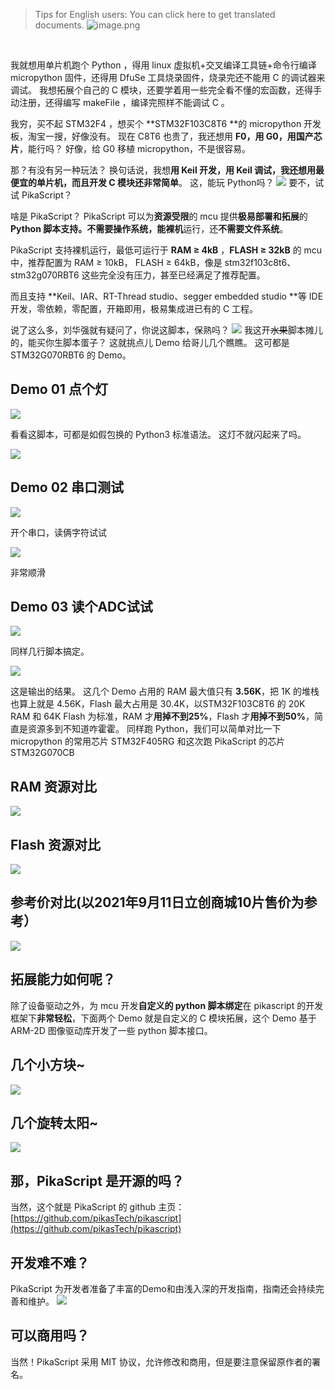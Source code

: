 > Tips for English users: 
> You can click here to get translated documents.
> ![image.png](https://cdn.nlark.com/yuque/0/2021/png/22991477/1638857699283-57261588-4800-4f01-aad8-6632f608287b.png#clientId=ucff7202f-a5f9-4&crop=0&crop=0&crop=1&crop=1&from=paste&height=209&id=ud28c7423&margin=%5Bobject%20Object%5D&name=image.png&originHeight=418&originWidth=2441&originalType=binary&ratio=1&rotation=0&showTitle=false&size=183929&status=done&style=none&taskId=u4ff4de09-e59f-4212-aec8-a572b735324&title=&width=1220.5)

​

我就想用单片机跑个 Python ，得用 linux 虚拟机+交叉编译工具链+命令行编译 micropython 固件，还得用 DfuSe 工具烧录固件，烧录完还不能用 C 的调试器来调试。
我想拓展个自己的 C 模块，还要学着用一些完全看不懂的宏函数，还得手动注册，还得编写 makeFile ，编译完照样不能调试 C 。


我穷，买不起 STM32F4 ，想买个 **STM32F103C8T6 **的 micropython 开发板，淘宝一搜，好像没有。
现在 C8T6 也贵了，我还想用 **F0，用 G0，用国产芯片**，能行吗？
好像，给 G0 移植 micropython，不是很容易。


那？有没有另一种玩法？
换句话说，我想**用 Keil 开发，用 Keil 调试，**我还想用**最便宜的单片机，**而且**开发 C 模块还非常简单**。
这，能玩 Python吗？
![](https://user-images.githubusercontent.com/88232613/132941900-985ebc9e-fb65-48f6-8677-d3ebc65422ee.gif#crop=0&crop=0&crop=1&crop=1&height=244&id=q1g9g&originHeight=307&originWidth=581&originalType=binary&ratio=1&rotation=0&showTitle=false&status=done&style=none&title=&width=461.9920654296875)
要不，试试 PikaScript？


啥是 PikaScript？
PikaScript 可以为**资源受限**的 mcu 提供**极易部署和拓展**的 **Python **脚本支持。**不需要操作系统**，能**裸机**运行，还**不需要文件系统**。


PikaScript 支持裸机运行，最低可运行于 **RAM ≥ 4kB** ，**FLASH ≥ 32kB** 的 mcu 中，推荐配置为 RAM ≥ 10kB， FLASH ≥ 64kB，像是 stm32f103c8t6、stm32g070RBT6 这些完全没有压力，甚至已经满足了推荐配置。
​

而且支持 **Keil、IAR、RT-Thread studio、segger embedded studio **等 IDE 开发，零依赖，零配置，开箱即用，极易集成进已有的 C 工程。


说了这么多，刘华强就有疑问了，你说这脚本，保熟吗？
![](https://cdn.nlark.com/yuque/0/2021/png/22991477/1638666543673-423aafcb-0c29-49b3-8221-22fdc3c65199.png#clientId=ub9474c38-162a-4&crop=0&crop=0&crop=1&crop=1&from=paste&height=277&id=u77ab704c&margin=%5Bobject%20Object%5D&originHeight=636&originWidth=1005&originalType=url&ratio=1&rotation=0&showTitle=false&status=done&style=none&taskId=ufd06fc38-dc8a-445d-8948-c7946773dca&title=&width=437.01190185546875)
我这开~~水果~~脚本摊儿的，能买你生脚本蛋子？
这就挑点儿 Demo 给哥儿几个瞧瞧。
这可都是 STM32G070RBT6 的 Demo。
## Demo 01 点个灯


![](https://user-images.githubusercontent.com/88232613/132943903-b3558929-a107-4a99-bdc4-1b3fd3f7172b.png#crop=0&crop=0&crop=1&crop=1&height=586&id=SiXrA&originHeight=938&originWidth=512&originalType=binary&ratio=1&rotation=0&showTitle=false&status=done&style=none&title=&width=319.99407958984375)


看看这脚本，可都是如假包换的 Python3 标准语法。
这灯不就闪起来了吗。


![](https://user-images.githubusercontent.com/88232613/132943428-f2b365ca-140e-42f4-936c-db6a7d9f8dee.gif#crop=0&crop=0&crop=1&crop=1&height=220&id=zJP5B&originHeight=424&originWidth=600&originalType=binary&ratio=1&rotation=0&showTitle=false&status=done&style=none&title=&width=311.9901123046875)


## Demo 02 串口测试


![](https://user-images.githubusercontent.com/88232613/132944132-90898355-de94-4d81-990b-7b85d4a4d08a.png#crop=0&crop=0&crop=1&crop=1&height=314&id=sd8np&originHeight=543&originWidth=510&originalType=binary&ratio=1&rotation=0&showTitle=false&status=done&style=none&title=&width=294.9900817871094)


开个串口，读俩字符试试


![](https://user-images.githubusercontent.com/88232613/132943365-0f7059b3-4f9d-4989-a5ec-2cce72b0cc96.gif#crop=0&crop=0&crop=1&crop=1&height=369&id=oUzdD&originHeight=470&originWidth=600&originalType=binary&ratio=1&rotation=0&showTitle=false&status=done&style=none&title=&width=470.9901123046875)


非常顺滑
## Demo 03 读个ADC试试


![](https://user-images.githubusercontent.com/88232613/132944180-a805c8f8-40d5-45ff-ae2a-a0fe8f9db1ab.png#crop=0&crop=0&crop=1&crop=1&height=498&id=g5vb2&originHeight=763&originWidth=450&originalType=binary&ratio=1&rotation=0&showTitle=false&status=done&style=none&title=&width=293.9900817871094)


同样几行脚本搞定。


![](https://user-images.githubusercontent.com/88232613/132944185-0a01b1ba-8cf7-4f9f-9d73-fe9cbcd52f0b.png#crop=0&crop=0&crop=1&crop=1&height=174&id=xDf51&originHeight=186&originWidth=108&originalType=binary&ratio=1&rotation=0&showTitle=false&status=done&style=none&title=&width=100.99603271484375)


这是输出的结果。
这几个 Demo 占用的 RAM 最大值只有 **3.56K**，把 1K 的堆栈也算上就是 4.56K，Flash 最大占用是 30.4K，以STM32F103C8T6 的 20K RAM 和 64K Flash 为标准，RAM 才**用掉不到25%**，Flash 才**用掉不到50%**，简直是资源多到不知道咋霍霍。
同样跑 Python，我们可以简单对比一下 micropython 的常用芯片 STM32F405RG 和这次跑 PikaScript 的芯片 STM32G070CB
## RAM 资源对比


![](https://user-images.githubusercontent.com/88232613/132944731-a55ece1d-061f-4b91-ba87-bd6547be96a7.png#crop=0&crop=0&crop=1&crop=1&height=201&id=N85Ps&originHeight=671&originWidth=1297&originalType=binary&ratio=1&rotation=0&showTitle=false&status=done&style=none&title=&width=388.01043701171875)


## Flash 资源对比


![](https://user-images.githubusercontent.com/88232613/132944745-e9cf598d-e75f-40bb-873e-911819d535b7.png#crop=0&crop=0&crop=1&crop=1&height=206&id=AKPRQ&originHeight=738&originWidth=1280&originalType=binary&ratio=1&rotation=0&showTitle=false&status=done&style=none&title=&width=358.01043701171875)
## 参考价对比(以2021年9月11日立创商城10片售价为参考）


![](https://user-images.githubusercontent.com/88232613/132944757-2b5cfda8-f93f-4456-8d7f-4e4767954056.png#crop=0&crop=0&crop=1&crop=1&height=204&id=hM28p&originHeight=709&originWidth=1269&originalType=binary&ratio=1&rotation=0&showTitle=false&status=done&style=none&title=&width=365.01043701171875)


## 拓展能力如何呢？


除了设备驱动之外，为 mcu 开发**自定义的 python 脚本绑定**在 pikascript 的开发框架下**非常轻松**，下面两个 Demo 就是自定义的 C 模块拓展，这个 Demo 基于 ARM-2D 图像驱动库开发了一些 python 脚本接口。
## 几个小方块~


![](https://user-images.githubusercontent.com/88232613/132945282-bfd310df-8063-456d-b90c-6b798a2c8ed5.gif#crop=0&crop=0&crop=1&crop=1&height=571&id=FIgAu&originHeight=856&originWidth=600&originalType=binary&ratio=1&rotation=0&showTitle=false&status=done&style=none&title=&width=399.9896240234375)
## 几个旋转太阳~


![](https://user-images.githubusercontent.com/88232613/132945107-e473a2cc-9fbc-47f9-aaed-a28d3ad1048c.gif#crop=0&crop=0&crop=1&crop=1&height=481&id=IUaWu&originHeight=704&originWidth=600&originalType=binary&ratio=1&rotation=0&showTitle=false&status=done&style=none&title=&width=409.9896240234375)
## 那，PikaScript 是开源的吗？
当然，这个就是 PikaScript 的 github 主页：
[https://github.com/pikasTech/pikascript](https://github.com/pikasTech/pikascript)
## 开发难不难？
PikaScript 为开发者准备了丰富的Demo和由浅入深的开发指南，指南还会持续完善和维护。
![](https://user-images.githubusercontent.com/88232613/132945342-6ace05aa-50c4-4533-9129-ef131cd9fc1d.png#crop=0&crop=0&crop=1&crop=1&height=268&id=us2U3&originHeight=699&originWidth=618&originalType=binary&ratio=1&rotation=0&showTitle=false&status=done&style=none&title=&width=236.98959350585938)
## 可以商用吗？
当然！PikaScript 采用 MIT 协议，允许修改和商用，但是要注意保留原作者的署名。


